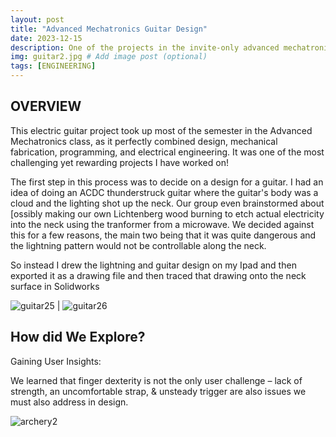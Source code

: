 ```yaml
---
layout: post
title: "Advanced Mechatronics Guitar Design"
date: 2023-12-15
description: One of the projects in the invite-only advanced mechatronics class I was a part of was to design, CNC, wire up, and make a custom sound effects pedal for a homemade electric guitar. # Add post description (optional)
img: guitar2.jpg # Add image post (optional)
tags: [ENGINEERING] 
---
```


## OVERVIEW

This electric guitar project took up most of the semester in the Advanced Mechatronics class, as it perfectly combined design, mechanical fabrication, programming, and electrical engineering. It was one of the most challenging yet rewarding projects I have worked on!

The first step in this process was to decide on a design for a guitar. I had an idea of doing an ACDC thunderstruck guitar where the guitar's body was a cloud and the lighting shot up the neck. Our group even brainstormed about [ossibly making our own Lichtenberg wood burning to etch actual electricity into the neck using the tranformer from a microwave. We decided against this for a few reasons, the main two being that it was quite dangerous and the lightning pattern would not be controllable along the neck.

So instead I drew the lightning and guitar design on my Ipad and then exported it as a drawing file and then traced that drawing onto the neck surface in Solidworks 


![guitar25](http://natgrrl.github.io/assets/img/guitar25.png) | ![guitar26](http://natgrrl.github.io/assets/img/guitar26.png)


## How did We Explore?

Gaining User Insights:

We learned that finger dexterity is not the only user challenge – lack of strength, an uncomfortable strap, & unsteady trigger are also issues we must also address in design.

![archery2](http://natgrrl.github.io/assets/img/archery2.png)
